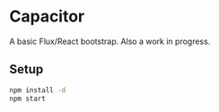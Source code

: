 # Capacitor

A basic Flux/React bootstrap. Also a work in progress.

## Setup

```bash
npm install -d
npm start
```
